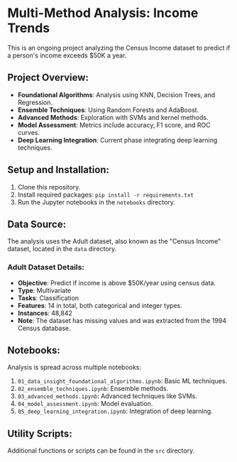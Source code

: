 # Multi-Method Analysis: Income Trends

This is an ongoing project analyzing the Census Income dataset to predict if a person's income exceeds $50K a year.

## Project Overview:
- **Foundational Algorithms**: Analysis using KNN, Decision Trees, and Regression.
- **Ensemble Techniques**: Using Random Forests and AdaBoost.
- **Advanced Methods**: Exploration with SVMs and kernel methods.
- **Model Assessment**: Metrics include accuracy, F1 score, and ROC curves.
- **Deep Learning Integration**: Current phase integrating deep learning techniques.

## Setup and Installation:
1. Clone this repository.
2. Install required packages: `pip install -r requirements.txt`
3. Run the Jupyter notebooks in the `notebooks` directory.

## Data Source:
The analysis uses the Adult dataset, also known as the "Census Income" dataset, located in the `data` directory.

### Adult Dataset Details:
- **Objective**: Predict if income is above $50K/year using census data.
- **Type**: Multivariate
- **Tasks**: Classification
- **Features**: 14 in total, both categorical and integer types.
- **Instances**: 48,842
- **Note**: The dataset has missing values and was extracted from the 1994 Census database.

## Notebooks:
Analysis is spread across multiple notebooks:
1. `01_data_insight_foundational_algorithms.ipynb`: Basic ML techniques.
2. `02_ensemble_techniques.ipynb`: Ensemble methods.
3. `03_advanced_methods.ipynb`: Advanced techniques like SVMs.
4. `04_model_assessment.ipynb`: Model evaluation.
5. `05_deep_learning_integration.ipynb`: Integration of deep learning.

## Utility Scripts:
Additional functions or scripts can be found in the `src` directory.
